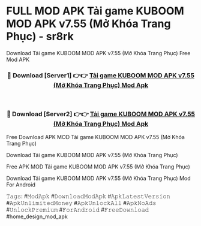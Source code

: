 # FULL MOD APK Tải game KUBOOM MOD APK v7.55 (Mở Khóa Trang Phục) - sr8rk
Download Tải game KUBOOM MOD APK v7.55 (Mở Khóa Trang Phục) Free Mod APK

<div align="center">
<h3>🔴 Download [Server1] 👉👉 <a href="https://apk-comot.site?title=Tải_game_KUBOOM_MOD_APK_v7.55_(Mở_Khóa_Trang_Phục)">Tải game KUBOOM MOD APK v7.55 (Mở Khóa Trang Phục) Mod Apk</a></h3><br>

<h3>🔴 Download [Server2] 👉👉 <a href="https://apk-comot.site?title=Tải_game_KUBOOM_MOD_APK_v7.55_(Mở_Khóa_Trang_Phục)">Tải game KUBOOM MOD APK v7.55 (Mở Khóa Trang Phục) Mod Apk</a></h3>
</div>


Free Download APK MOD Tải game KUBOOM MOD APK v7.55 (Mở Khóa Trang Phục)

Download Tải game KUBOOM MOD APK v7.55 (Mở Khóa Trang Phục) 

Free APK MOD Tải game KUBOOM MOD APK v7.55 (Mở Khóa Trang Phục) 

Download Tải game KUBOOM MOD APK v7.55 (Mở Khóa Trang Phục) Mod For Android

𝚃𝚊𝚐𝚜: #𝙼𝚘𝚍𝙰𝚙𝚔 #𝙳𝚘𝚠𝚗𝚕𝚘𝚊𝚍𝙼𝚘𝚍𝙰𝚙𝚔 #𝙰𝚙𝚔𝙻𝚊𝚝𝚎𝚜𝚝𝚅𝚎𝚛𝚜𝚒𝚘𝚗 #𝙰𝚙𝚔𝚄𝚗𝚕𝚒𝚖𝚒𝚝𝚎𝚍𝙼𝚘𝚗𝚎𝚢 #𝙰𝚙𝚔𝚄𝚗𝚕𝚘𝚌𝚔𝙰𝚕𝚕 #𝙰𝚙𝚔𝙽𝚘𝙰𝚍𝚜 #𝚄𝚗𝚕𝚘𝚌𝚔𝙿𝚛𝚎𝚖𝚒𝚞𝚖 #𝙵𝚘𝚛𝙰𝚗𝚍𝚛𝚘𝚒𝚍 #𝙵𝚛𝚎𝚎𝙳𝚘𝚠𝚗𝚕𝚘𝚊𝚍 #home_design_mod_apk